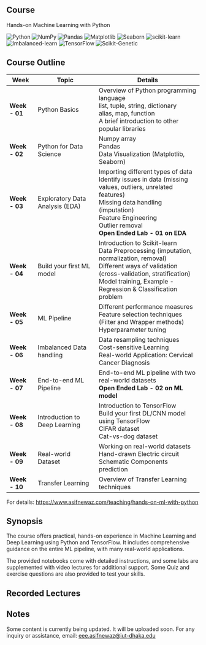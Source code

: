
## Course

Hands-on Machine Learning with Python

![Python](https://img.shields.io/badge/Python-3.x-blue)
![NumPy](https://img.shields.io/pypi/v/numpy?label=NumPy&color=yellow)
![Pandas](https://img.shields.io/pypi/v/pandas?label=Pandas&color=brightgreen)
![Matplotlib](https://img.shields.io/pypi/v/matplotlib?label=Matplotlib&color=blueviolet)
![Seaborn](https://img.shields.io/pypi/v/seaborn?label=Seaborn&color=9cf)
![scikit-learn](https://img.shields.io/pypi/v/scikit-learn?label=scikit-learn&color=blue)
![Imbalanced-learn](https://img.shields.io/pypi/v/imblearn?label=Imbalanced-learn&color=orange)
![TensorFlow](https://img.shields.io/pypi/v/tensorflow?label=TensorFlow&color=orange)
![Scikit-Genetic](https://img.shields.io/pypi/v/sklearn-genetic?label=Scikit-Genetic&color=purple)

## Course Outline

| **Week**        | **Topic**                                       | **Details**                                                                                                                                                                                                                           |
|-----------------|-------------------------------------------------|---------------------------------------------------------------------------------------------------------------------------------------------------------------------------------------------------------------------------------------|
| **Week - 01**   | Python Basics                                   | Overview of Python programming language <br> list, tuple, string, dictionary <br> alias, map, function <br> A brief introduction to other popular libraries                                                                            |
| **Week - 02**   | Python for Data Science                         | Numpy array <br> Pandas <br> Data Visualization (Matplotlib, Seaborn)                                                                                                                                                                 |
| **Week - 03**   | Exploratory Data Analysis (EDA)                 | Importing different types of data <br> Identify issues in data (missing values, outliers, unrelated features) <br> Missing data handling (imputation) <br> Feature Engineering <br> Outlier removal <br> **Open Ended Lab - 01 on EDA** |
| **Week - 04**   | Build your first ML model                       | Introduction to Scikit-learn <br> Data Preprocessing (imputation, normalization, removal) <br> Different ways of validation (cross-validation, stratification) <br> Model training, Example - Regression & Classification problem        |
| **Week - 05**   | ML Pipeline                                     | Different performance measures <br> Feature selection techniques (Filter and Wrapper methods) <br> Hyperparameter tuning                                                                                                               |
| **Week - 06**   | Imbalanced Data handling                        | Data resampling techniques <br> Cost-sensitive Learning <br> Real-world Application: Cervical Cancer Diagnosis                                                                                                                         |
| **Week - 07**   | End-to-end ML Pipeline                          | End-to-end ML pipeline with two real-world datasets <br> **Open Ended Lab - 02 on ML model**                                                                                                                                           |
| **Week - 08**   | Introduction to Deep Learning                   | Introduction to TensorFlow <br> Build your first DL/CNN model using TensorFlow <br> CIFAR dataset <br> Cat-vs-dog dataset                                                                                                              |
| **Week - 09**   | Real-world Dataset                              | Working on real-world datasets <br> Hand-drawn Electric circuit Schematic Components prediction                                                                                                                                        |
| **Week - 10**   | Transfer Learning                               | Overview of Transfer Learning techniques                                                                                                                                                                                               |


For details: https://www.asifnewaz.com/teaching/hands-on-ml-with-python



## Synopsis

The course offers practical, hands-on experience in Machine Learning and Deep Learning using Python and TensorFlow. It includes comprehensive guidance on the entire ML pipeline, with many real-world applications. 

The provided notebooks come with detailed instructions, and some labs are supplemented with video lectures for additional support. Some Quiz and exercise questions are also provided to test your skills.

## Recorded Lectures


## Notes

Some content is currently being updated. It will be uploaded soon.
For any inquiry or assistance, email: eee.asifnewaz@iut-dhaka.edu
